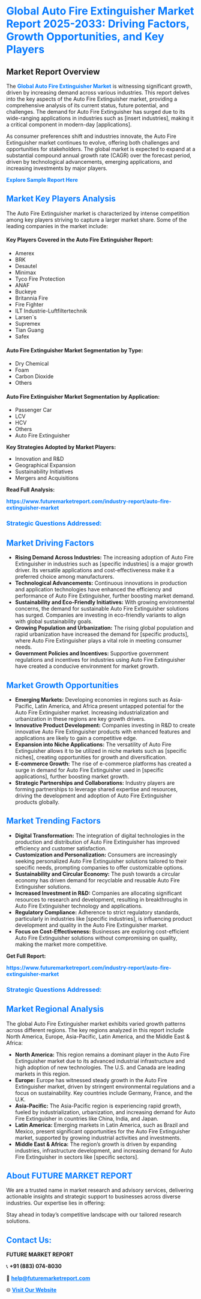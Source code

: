 <h1 style="color: #007BFF;">Global Auto Fire Extinguisher Market Report 2025-2033: Driving Factors, Growth Opportunities, and Key Players</h1>

<section id="overview">
<h2>Market Report Overview</h2>
<p>The <a href="https://www.futuremarketreport.com/industry-report/auto-fire-extinguisher-market" style="color: #007BFF; text-decoration: none;"><strong>Global Auto Fire Extinguisher Market</strong></a> is witnessing significant growth, driven by increasing demand across various industries. This report delves into the key aspects of the Auto Fire Extinguisher market, providing a comprehensive analysis of its current status, future potential, and challenges. The demand for Auto Fire Extinguisher has surged due to its wide-ranging applications in industries such as [insert industries], making it a critical component in modern-day [applications].</p>
<p>As consumer preferences shift and industries innovate, the Auto Fire Extinguisher market continues to evolve, offering both challenges and opportunities for stakeholders. The global market is expected to expand at a substantial compound annual growth rate (CAGR) over the forecast period, driven by technological advancements, emerging applications, and increasing investments by major players.</p>
</section>

<section id="overview">
<p><a href="https://www.futuremarketreport.com/request-sample/reportId=111985" style="color: #007BFF; text-decoration: none;"><strong>Explore Sample Report Here</strong></a></p>
</section>

<section id="key-players">
<h2 style="color: #007BFF;">Market Key Players Analysis</h2>
<p>The Auto Fire Extinguisher market is characterized by intense competition among key players striving to capture a larger market share. Some of the leading companies in the market include:</p>
<h4>Key Players Covered in the Auto Fire Extinguisher Report:</h4>
<ul><li>Amerex</li><li>BRK</li><li>Desautel</li><li>Minimax</li><li>Tyco Fire Protection</li><li>ANAF</li><li>Buckeye</li><li>Britannia Fire</li><li>Fire Fighter</li><li>ILT Industrie-Luftfiltertechnik</li><li>Larsen`s</li><li>Supremex</li><li>Tian Guang</li><li>Safex</li></ul>
<h4>Auto Fire Extinguisher Market Segmentation by Type:</h4>
<ul><li>Dry Chemical</li><li>Foam</li><li>Carbon Dioxide</li><li>Others</li></ul>

<h4>Auto Fire Extinguisher Market Segmentation by Application:</h4>
<ul><li>Passenger Car</li><li>LCV</li><li>HCV</li><li>Others</li><li>Auto Fire Extinguisher</li></ul>
<p><strong>Key Strategies Adopted by Market Players:</strong></p>
<ul>
<li>Innovation and R&D</li>
<li>Geographical Expansion</li>
<li>Sustainability Initiatives</li>
<li>Mergers and Acquisitions</li>
</ul>
</section>

<section>
<p><strong>Read Full Analysis: </strong></p><a href="https://www.futuremarketreport.com/industry-report/auto-fire-extinguisher-market" style="color: #007BFF; text-decoration: none;"><strong>https://www.futuremarketreport.com/industry-report/auto-fire-extinguisher-market</strong></a>
<h3 style="color: #007BFF;">Strategic Questions Addressed:</h3>
</section>

<section id="driving-factors">
<h2 style="color: #007BFF;">Market Driving Factors</h2>
<ul>
<li><strong>Rising Demand Across Industries:</strong> The increasing adoption of Auto Fire Extinguisher in industries such as [specific industries] is a major growth driver. Its versatile applications and cost-effectiveness make it a preferred choice among manufacturers.</li>
<li><strong>Technological Advancements:</strong> Continuous innovations in production and application technologies have enhanced the efficiency and performance of Auto Fire Extinguisher, further boosting market demand.</li>
<li><strong>Sustainability and Eco-Friendly Initiatives:</strong> With growing environmental concerns, the demand for sustainable Auto Fire Extinguisher solutions has surged. Companies are investing in eco-friendly variants to align with global sustainability goals.</li>
<li><strong>Growing Population and Urbanization:</strong> The rising global population and rapid urbanization have increased the demand for [specific products], where Auto Fire Extinguisher plays a vital role in meeting consumer needs.</li>
<li><strong>Government Policies and Incentives:</strong> Supportive government regulations and incentives for industries using Auto Fire Extinguisher have created a conducive environment for market growth.</li>
</ul>
</section>

<section id="growth-opportunities">
<h2 style="color: #007BFF;">Market Growth Opportunities</h2>
<ul>
<li><strong>Emerging Markets:</strong> Developing economies in regions such as Asia-Pacific, Latin America, and Africa present untapped potential for the Auto Fire Extinguisher market. Increasing industrialization and urbanization in these regions are key growth drivers.</li>
<li><strong>Innovative Product Development:</strong> Companies investing in R&D to create innovative Auto Fire Extinguisher products with enhanced features and applications are likely to gain a competitive edge.</li>
<li><strong>Expansion into Niche Applications:</strong> The versatility of Auto Fire Extinguisher allows it to be utilized in niche markets such as [specific niches], creating opportunities for growth and diversification.</li>
<li><strong>E-commerce Growth:</strong> The rise of e-commerce platforms has created a surge in demand for Auto Fire Extinguisher used in [specific applications], further boosting market growth.</li>
<li><strong>Strategic Partnerships and Collaborations:</strong> Industry players are forming partnerships to leverage shared expertise and resources, driving the development and adoption of Auto Fire Extinguisher products globally.</li>
</ul>
</section>

<section id="trending-factors">
<h2 style="color: #007BFF;">Market Trending Factors</h2>
<ul>
<li><strong>Digital Transformation:</strong> The integration of digital technologies in the production and distribution of Auto Fire Extinguisher has improved efficiency and customer satisfaction.</li>
<li><strong>Customization and Personalization:</strong> Consumers are increasingly seeking personalized Auto Fire Extinguisher solutions tailored to their specific needs, prompting companies to offer customizable options.</li>
<li><strong>Sustainability and Circular Economy:</strong> The push towards a circular economy has driven demand for recyclable and reusable Auto Fire Extinguisher solutions.</li>
<li><strong>Increased Investment in R&D:</strong> Companies are allocating significant resources to research and development, resulting in breakthroughs in Auto Fire Extinguisher technology and applications.</li>
<li><strong>Regulatory Compliance:</strong> Adherence to strict regulatory standards, particularly in industries like [specific industries], is influencing product development and quality in the Auto Fire Extinguisher market.</li>
<li><strong>Focus on Cost-Effectiveness:</strong> Businesses are exploring cost-efficient Auto Fire Extinguisher solutions without compromising on quality, making the market more competitive.</li>
</ul>
</section>

<section>
<p><strong>Get Full Report: </strong></p><a href="https://www.futuremarketreport.com/industry-report/auto-fire-extinguisher-market" style="color: #007BFF; text-decoration: none;"><strong>https://www.futuremarketreport.com/industry-report/auto-fire-extinguisher-market</strong></a>
<h3 style="color: #007BFF;">Strategic Questions Addressed:</h3>
</section>


<section id="regional-analysis">
<h2 style="color: #007BFF;">Market Regional Analysis</h2>
<p>The global Auto Fire Extinguisher market exhibits varied growth patterns across different regions. The key regions analyzed in this report include North America, Europe, Asia-Pacific, Latin America, and the Middle East & Africa:</p>
<ul>
<li><strong>North America:</strong> This region remains a dominant player in the Auto Fire Extinguisher market due to its advanced industrial infrastructure and high adoption of new technologies. The U.S. and Canada are leading markets in this region.</li>
<li><strong>Europe:</strong> Europe has witnessed steady growth in the Auto Fire Extinguisher market, driven by stringent environmental regulations and a focus on sustainability. Key countries include Germany, France, and the U.K.</li>
<li><strong>Asia-Pacific:</strong> The Asia-Pacific region is experiencing rapid growth, fueled by industrialization, urbanization, and increasing demand for Auto Fire Extinguisher in countries like China, India, and Japan.</li>
<li><strong>Latin America:</strong> Emerging markets in Latin America, such as Brazil and Mexico, present significant opportunities for the Auto Fire Extinguisher market, supported by growing industrial activities and investments.</li>
<li><strong>Middle East & Africa:</strong> The region’s growth is driven by expanding industries, infrastructure development, and increasing demand for Auto Fire Extinguisher in sectors like [specific sectors].</li>
</ul>
</section>

<footer>
<h2 style="color: #007BFF;">About FUTURE MARKET REPORT</h2>
<p>We are a trusted name in market research and advisory services, delivering actionable insights and strategic support to businesses across diverse industries. Our expertise lies in offering:</p>

<p>Stay ahead in today’s competitive landscape with our tailored research solutions.</p>

<h2 style="color: #007BFF;">Contact Us:</h2>
<p><strong>FUTURE MARKET REPORT</strong></p>
<p>📞 <strong>+91 (883) 074-8030</strong></p>
<p>📧 <strong><a href="mailto:help@futuremarketreport.com" style="color: #007BFF;">help@futuremarketreport.com</a></strong></p>
<p>🌐 <strong><a href="https://www.futuremarketreport.com/" style="color: #007BFF;">Visit Our Website</a></strong></p>
</footer>